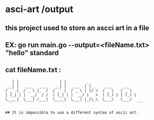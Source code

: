 # asci-art /output

## this project used to store an ascci art in a file 
## EX: go run main.go --output=<fileName.txt> "hello" standard
## cat fileName.txt :
 ```    _                    _                                
    | |                  | |         _                     
  __| |   ___   ____   __| |   ___  | | _    ___     ___   
 / _` |  / _ \ |_  /  / _` |  / _ \ | |/ /  / _ \   / _ \  
| (_| | |  __/  / /  | (_| | |  __/ |   <  | (_) | | (_) | 
 \__,_|  \___| /___|  \__,_|  \___| |_|\_\  \___/   \___/  
                                                           ```
                                                           
## It is impossible to use a different syntax of ascii art.
